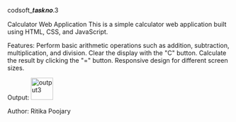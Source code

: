 codsoft_𝒕𝒂𝒔𝒌𝒏𝒐.3

Calculator Web Application
This is a simple calculator web application built using HTML, CSS, and JavaScript.

Features:
Perform basic arithmetic operations such as addition, subtraction, multiplication, and division.
Clear the display with the "C" button.
Calculate the result by clicking the "=" button.
Responsive design for different screen sizes.

Output:
<img width="50" alt="output3" src="https://github.com/webritgithub/codsoft_-3/assets/139633369/72b59618-378d-4ddc-b12f-eb52772b5fa5">

Author:
Ritika Poojary

